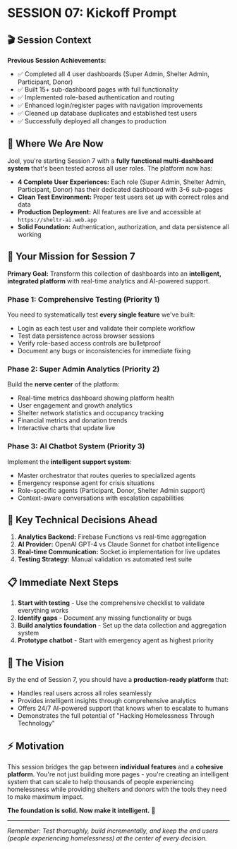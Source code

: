 # SESSION 07: Kickoff Prompt

## 🎬 **Session Context**

**Previous Session Achievements:**
- ✅ Completed all 4 user dashboards (Super Admin, Shelter Admin, Participant, Donor)
- ✅ Built 15+ sub-dashboard pages with full functionality
- ✅ Implemented role-based authentication and routing
- ✅ Enhanced login/register pages with navigation improvements
- ✅ Cleaned up database duplicates and established test users
- ✅ Successfully deployed all changes to production

## 🎯 **Where We Are Now**

Joel, you're starting Session 7 with a **fully functional multi-dashboard system** that's been tested across all user roles. The platform now has:

- **4 Complete User Experiences:** Each role (Super Admin, Shelter Admin, Participant, Donor) has their dedicated dashboard with 3-6 sub-pages
- **Clean Test Environment:** Proper test users set up with correct roles and data
- **Production Deployment:** All features are live and accessible at `https://sheltr-ai.web.app`
- **Solid Foundation:** Authentication, authorization, and data persistence all working

## 🚀 **Your Mission for Session 7**

**Primary Goal:** Transform this collection of dashboards into an **intelligent, integrated platform** with real-time analytics and AI-powered support.

### **Phase 1: Comprehensive Testing (Priority 1)**
You need to systematically test **every single feature** we've built:
- Login as each test user and validate their complete workflow
- Test data persistence across browser sessions
- Verify role-based access controls are bulletproof
- Document any bugs or inconsistencies for immediate fixing

### **Phase 2: Super Admin Analytics (Priority 2)**
Build the **nerve center** of the platform:
- Real-time metrics dashboard showing platform health
- User engagement and growth analytics
- Shelter network statistics and occupancy tracking
- Financial metrics and donation trends
- Interactive charts that update live

### **Phase 3: AI Chatbot System (Priority 3)**
Implement the **intelligent support system**:
- Master orchestrator that routes queries to specialized agents
- Emergency response agent for crisis situations
- Role-specific agents (Participant, Donor, Shelter Admin support)
- Context-aware conversations with escalation capabilities

## 🧠 **Key Technical Decisions Ahead**

1. **Analytics Backend:** Firebase Functions vs real-time aggregation
2. **AI Provider:** OpenAI GPT-4 vs Claude Sonnet for chatbot intelligence
3. **Real-time Communication:** Socket.io implementation for live updates
4. **Testing Strategy:** Manual validation vs automated test suite

## 📋 **Immediate Next Steps**

1. **Start with testing** - Use the comprehensive checklist to validate everything works
2. **Identify gaps** - Document any missing functionality or bugs
3. **Build analytics foundation** - Set up the data collection and aggregation system
4. **Prototype chatbot** - Start with emergency agent as highest priority

## 🎨 **The Vision**

By the end of Session 7, you should have a **production-ready platform** that:
- Handles real users across all roles seamlessly
- Provides intelligent insights through comprehensive analytics
- Offers 24/7 AI-powered support that knows when to escalate to humans
- Demonstrates the full potential of "Hacking Homelessness Through Technology"

## ⚡ **Motivation**

This session bridges the gap between **individual features** and a **cohesive platform**. You're not just building more pages - you're creating an intelligent system that can scale to help thousands of people experiencing homelessness while providing shelters and donors with the tools they need to make maximum impact.

**The foundation is solid. Now make it intelligent.** 🚀

---

*Remember: Test thoroughly, build incrementally, and keep the end users (people experiencing homelessness) at the center of every decision.* 